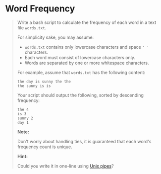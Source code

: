 # Word Frequency

> Write a bash script to calculate the frequency of each word in a text file `words.txt`.
> 
> For simplicity sake, you may assume:
> 
> - `words.txt` contains only lowercase characters and space `' '` characters.
> - Each word must consist of lowercase characters only.
> - Words are separated by one or more whitespace characters.
> 
> For example, assume that `words.txt` has the following content:
> 
> ```
> the day is sunny the the
> the sunny is is
> ```
> 
> Your script should output the following, sorted by descending frequency:
> 
> ```
> the 4
> is 3
> sunny 2
> day 1
> ```
> 
> **Note:**
> 
> Don't worry about handling ties, it is guaranteed that each word's frequency count is unique.
> 
> **Hint:**
> 
> Could you write it in one-line using [Unix pipes](http://tldp.org/HOWTO/Bash-Prog-Intro-HOWTO-4.html)?
